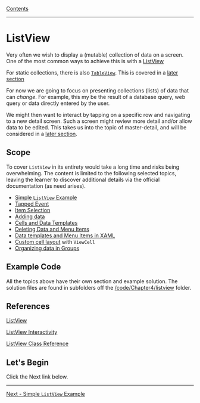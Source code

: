 [Contents](README.md)

----

# ListView
Very often we wish to display a (mutable) collection of data on a screen. One of the most common ways to achieve this is with a [ListView](https://docs.microsoft.com/xamarin/xamarin-forms/user-interface/listview/)

For static collections, there is also [`TableView`](https://docs.microsoft.com/xamarin/xamarin-forms/user-interface/tableview). This is covered in a [later section](tables.md)

For now we are going to focus on presenting collections (lists) of data that can _change_. For example, this my be the result of a database query, web query or data directly entered by the user.

We might then want to interact by tapping on a specific row and navigating to a new detail screen. Such a screen might review more detail and/or allow data to be edited. This takes us into the topic of master-detail, and will be considered in a [later section](master-detail.md).

## Scope

To cover `ListView` in its entirety would take a long time and risks being overwhelming. The content is limited to the following selected topics, leaving the learner to discover additional details via the official documentation (as need arises).

* [Simple `ListView` Example](simple-listview.md)
* [Tapped Event](listview-tapped.md)
* [Item Selection](listview-selection.md)
* [Adding data](listview-add.md)
* [Cells and Data Templates](listview-templates.md)
* [Deleting Data and Menu Items](listview-delete.md)
* [Data templates and Menu Items in XAML](listview-datatemplate-xaml.md)
* [Custom cell layout](viewcell.md) with `ViewCell`
* [Organizing data in Groups](listview-groups.md)

## Example Code
All the topics above have their own section and example solution. The solution files are found in subfolders off the [/code/Chapter4/listview](/code/Chapter4/listview) folder.

## References

[ListView](https://docs.microsoft.com/xamarin/xamarin-forms/user-interface/listview/)

[ListView Interactivity](https://docs.microsoft.com/xamarin/xamarin-forms/user-interface/listview/interactivity)

[ListView Class Reference](https://docs.microsoft.com/dotnet/api/xamarin.forms.listview?view=xamarin-forms)


## Let's Begin
Click the Next link below.

----

[Next - Simple `ListView` Example](simple-listview.md)